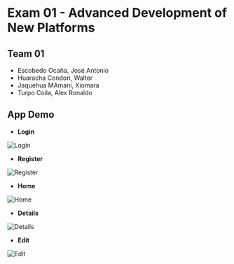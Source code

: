 # Exam 01 - Advanced Development of New Platforms

## Team 01
- Escobedo Ocaña, José Antonio
- Huaracha Condori, Walter
- Jaquehua MAmani, Xiomara
- Turpo Coila, Alex Ronaldo 

## App Demo

- **Login**

![Login](https://github.com/AlexRTC1997/ADNP_Team01_Exam01/assets/64320646/d66ee695-8083-471f-bc6b-788342c18574)

- **Register**

![Register](https://github.com/AlexRTC1997/ADNP_Team01_Exam01/assets/64320646/8bc1c2b7-ad25-4532-9c22-8b31128c54e0)

- **Home**

![Home](https://github.com/AlexRTC1997/ADNP_Team01_Exam01/assets/64320646/0220d596-73cc-4dd4-8352-9f67ecfc53a0)

- **Details**

![Details](https://github.com/AlexRTC1997/ADNP_Team01_Exam01/assets/64320646/1aa83bf3-c719-4d03-9742-071eae6c77c8)

- **Edit**

![Edit](https://github.com/AlexRTC1997/ADNP_Team01_Exam01/assets/64320646/04ab3259-cb4b-4278-9226-1ae6fa66708a)
